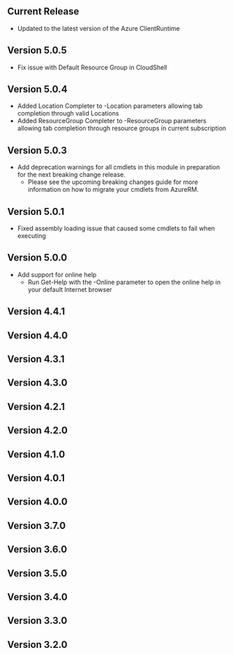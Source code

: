 <!--
    Please leave this section at the top of the change log.

    Changes for the current release should go under the section titled "Current Release", and should adhere to the following format:

    ## Current Release
    * Overview of change #1
        - Additional information about change #1
    * Overview of change #2
        - Additional information about change #2
        - Additional information about change #2
    * Overview of change #3
    * Overview of change #4
        - Additional information about change #4

    ## YYYY.MM.DD - Version X.Y.Z (Previous Release)
    * Overview of change #1
        - Additional information about change #1
-->
## Current Release
* Updated to the latest version of the Azure ClientRuntime

## Version 5.0.5
* Fix issue with Default Resource Group in CloudShell

## Version 5.0.4
* Added Location Completer to -Location parameters allowing tab completion through valid Locations
* Added ResourceGroup Completer to -ResourceGroup parameters allowing tab completion through resource groups in current subscription

## Version 5.0.3
* Add deprecation warnings for all cmdlets in this module in preparation for the next breaking change release.
    - Please see the upcoming breaking changes guide for more information on how to migrate your cmdlets from AzureRM.

## Version 5.0.1
* Fixed assembly loading issue that caused some cmdlets to fail when executing

## Version 5.0.0
* Add support for online help
    - Run Get-Help with the -Online parameter to open the online help in your default Internet browser
    
## Version 4.4.1

## Version 4.4.0

## Version 4.3.1

## Version 4.3.0

## Version 4.2.1

## Version 4.2.0

## Version 4.1.0

## Version 4.0.1

## Version 4.0.0

## Version 3.7.0

## Version 3.6.0

## Version 3.5.0

## Version 3.4.0

## Version 3.3.0

## Version 3.2.0
